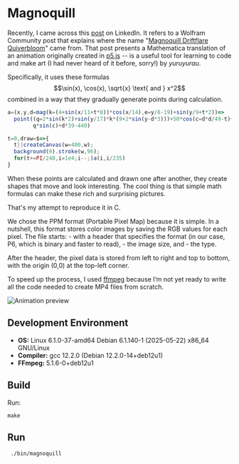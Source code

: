 # Magnoquill

Recently, I came across this <a href="http://tiny.cc/qpcq001" target="_blank" rel="noopener noreferrer">post</a> on LinkedIn. It refers to a Wolfram Community post that explains where the name "<a href="https://community.wolfram.com/groups/-/m/t/3516580" target="_blank" rel="noopener noreferrer">Magnoquill Driftflare Quiverbloom</a>" came from. That post presents a Mathematica translation of an animation originally created in <a href="https://p5js.org/" target="_blank" rel="noopener noreferrer">p5.js</a> -- is a useful tool for learning to code and make art (I had never heard of it before, sorry!) by <i>yuruyurau</i>.

Specifically, it uses these formulas $$\sin(x), \cos(x), \sqrt{x} \text{ and } x^2$$ combined in a way that they gradually generate points during calculation.

```javascript
a=(x,y,d=mag(k=(4+sin(x/11+t*8))*cos(x/14),e=y/8-19)+sin(y/9+t*2))=>
  point((q=2*sin(k*2)+sin(y/17)*k*(9+2*sin(y-d*3)))+50*cos(c=d*d/49-t)+200,
        q*sin(c)+d*39-440)

t=0,draw=$=>{
  t||createCanvas(w=400,w);
  background(9).stroke(w,96);
  for(t+=PI/240,i=1e4;i--;)a(i,i/235)
}
```

When these points are calculated and drawn one after another, they create shapes that move and look interesting.
The cool thing is that simple math formulas can make these rich and surprising pictures.

That's my attempt to reproduce it in C.

We chose the PPM format (Portable Pixel Map) because it is simple. 
In a nutshell, this format stores color images by saving the RGB values for each pixel. 
The file starts:
    - with a header that specifies the format (in our case, P6, which is binary and faster to read), 
    - the image size, and 
    - the type. 

After the header, the pixel data is stored from left to right and top to bottom, with the origin (0,0) at the top-left corner.


To speed up the process, I used <a href="https://ffmpeg.org/" target="_blank" rel="noopener noreferrer">ffmpeg</a> because I’m not yet ready to write all the code needed to create MP4 files from scratch.

![Animation preview](https://raw.githubusercontent.com/FrancescoPaoloL/Magnoquill/main/images/output.gif)



## Development Environment

- **OS:** Linux 6.1.0-37-amd64 Debian 6.1.140-1 (2025-05-22) x86_64 GNU/Linux  
- **Compiler:** gcc 12.2.0 (Debian 12.2.0-14+deb12u1)  
- **FFmpeg:** 5.1.6-0+deb12u1

## Build

Run:

```
make
```

## Run

```
 ./bin/magnoquill
```

